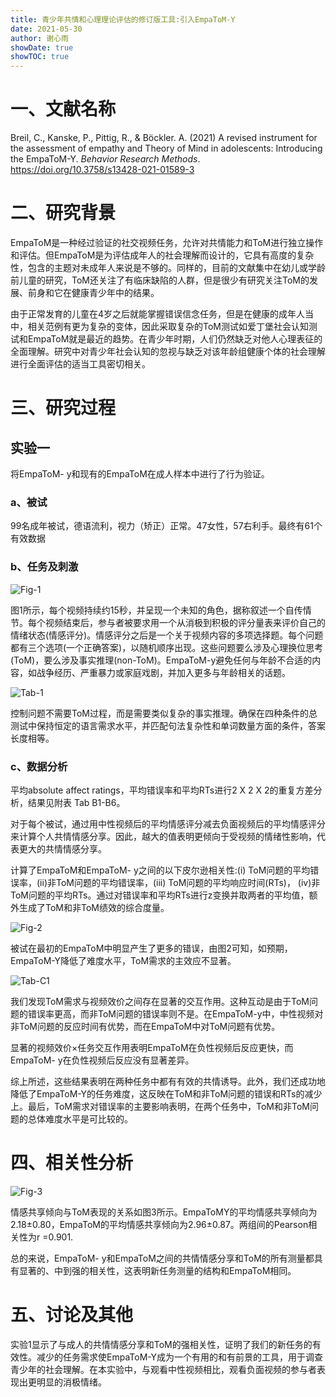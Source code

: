 ```yaml
---
title: 青少年共情和心理理论评估的修订版工具:引入EmpaToM-Y
date: 2021-05-30
author: 谢心雨
showDate: true
showTOC: true
---
```


# 一、文献名称

Breil, C., Kanske, P., Pittig, R., & Böckler. A. (2021)  A revised instrument for the assessment of empathy and Theory of Mind in adolescents: Introducing the EmpaToM-Y. *Behavior Research Methods*. https://doi.org/10.3758/s13428-021-01589-3

# 二、研究背景

​		EmpaToM是一种经过验证的社交视频任务，允许对共情能力和ToM进行独立操作和评估。但EmpaToM是为评估成年人的社会理解而设计的，它具有高度的复杂性，包含的主题对未成年人来说是不够的。同样的，目前的文献集中在幼儿或学龄前儿童的研究，ToM还关注了有临床缺陷的人群，但是很少有研究关注ToM的发展、前身和它在健康青少年中的结果。

​		由于正常发育的儿童在4岁之后就能掌握错误信念任务，但是在健康的成年人当中，相关范例有更为复杂的变体，因此采取复杂的ToM测试如爱丁堡社会认知测试和EmpaToM就是最近的趋势。在青少年时期，人们仍然缺乏对他人心理表征的全面理解。研究中对青少年社会认知的忽视与缺乏对该年龄组健康个体的社会理解进行全面评估的适当工具密切相关。

# 三、研究过程

## 实验一

将EmpaToM- y和现有的EmpaToM在成人样本中进行了行为验证。

### a、被试

99名成年被试，德语流利，视力（矫正）正常。47女性，57右利手。最终有61个有效数据

### b、任务及刺激

![Fig-1]()

图1所示，每个视频持续约15秒，并呈现一个未知的角色，据称叙述一个自传情节。每个视频结束后，参与者被要求用一个从消极到积极的评分量表来评价自己的情绪状态(情感评分)。情感评分之后是一个关于视频内容的多项选择题。每个问题都有三个选项(一个正确答案)，以随机顺序出现。这些问题要么涉及心理换位思考(ToM)，要么涉及事实推理(non-ToM)。EmpaToM-y避免任何与年龄不合适的内容，如战争经历、严重暴力或家庭戏剧，并加入更多与年龄相关的话题。

![Tab-1]()

控制问题不需要ToM过程，而是需要类似复杂的事实推理。确保在四种条件的总测试中保持恒定的语言需求水平，并匹配句法复杂性和单词数量方面的条件，答案长度相等。

### c、数据分析

平均absolute affect ratings，平均错误率和平均RTs进行2 X 2 X 2的重复方差分析，结果见附表 Tab B1-B6。

对于每个被试，通过用中性视频后的平均情感评分减去负面视频后的平均情感评分来计算个人共情情感分享。因此，越大的值表明更倾向于受视频的情绪性影响，代表更大的共情情感分享。

计算了EmpaToM和EmpaToM- y之间的以下皮尔逊相关性:(i) ToM问题的平均错误率，(ii)非ToM问题的平均错误率，(iii) ToM问题的平均响应时间(RTs)， (iv)非ToM问题的平均RTs。通过对错误率和平均RTs进行z变换并取两者的平均值，额外生成了ToM和非ToM绩效的综合度量。

![Fig-2]()

被试在最初的EmpaToM中明显产生了更多的错误，由图2可知，如预期，EmpaToM-Y降低了难度水平，ToM需求的主效应不显著。

![Tab-C1]()

我们发现ToM需求与视频效价之间存在显著的交互作用。这种互动是由于ToM问题的错误率更高，而非ToM问题的错误率则不是。在EmpaToM-y中，中性视频对非ToM问题的反应时间有优势，而在EmpaToM中对ToM问题有优势。

显著的视频效价×任务交互作用表明EmpaToM在负性视频后反应更快，而EmpaToM- y在负性视频后反应没有显著差异。

综上所述，这些结果表明在两种任务中都有有效的共情诱导。此外，我们还成功地降低了EmpaToM-Y的任务难度，这反映在ToM和非ToM问题的错误和RTs的减少上。最后，ToM需求对错误率的主要影响表明，在两个任务中，ToM和非ToM问题的总体难度水平是可比较的。

# 四、相关性分析

![Fig-3]()

情感共享倾向与ToM表现的关系如图3所示。EmpaToMY的平均情感共享倾向为2.18±0.80，EmpaToM的平均情感共享倾向为2.96±0.87。两组间的Pearson相关性为r =0.901.

总的来说，EmpaToM- y和EmpaToM之间的共情情感分享和ToM的所有测量都具有显著的、中到强的相关性，这表明新任务测量的结构和EmpaToM相同。

# 五、讨论及其他

实验1显示了与成人的共情情感分享和ToM的强相关性，证明了我们的新任务的有效性。减少的任务需求使EmpaToM-Y成为一个有用的和有前景的工具，用于调查青少年的社会理解。在本实验中，与观看中性视频相比，观看负面视频的参与者表现出更明显的消极情绪。
